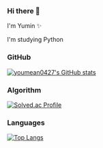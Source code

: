 ### Hi there 👋
I'm Yumin ✨

I'm studying Python

<!--
**youmean0427/youmean0427** is a ✨ _special_ ✨ repository because its `README.md` (this file) appears on your GitHub profile.

Here are some ideas to get you started:

- 🔭 I’m currently working on ...
- 🌱 I’m currently learning ...
- 👯 I’m looking to collaborate on ...
- 🤔 I’m looking for help with ...
- 💬 Ask me about ...
- 📫 How to reach me: ...
- 😄 Pronouns: ...
- ⚡ Fun fact: ...
-->

### GitHub
[![youmean0427's GitHub stats](https://github-readme-stats.vercel.app/api?username=youmean0427)](https://github.com/youmean0427/github-readme-stats)

### Algorithm
[![Solved.ac Profile](http://mazassumnida.wtf/api/v2/generate_badge?boj=youmean0427)](https://solved.ac/youmean0427/)

### Languages
[![Top Langs](https://github-readme-stats.vercel.app/api/top-langs/?username=youmean0427&layout=compact)](https://github.com/youmean0427/github-readme-stats)

